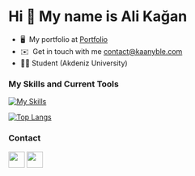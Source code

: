 Hi 👋 My name is Ali Kağan
==========================

* 🖥️  My portfolio at [Portfolio](http://kaanyble.com)
* ✉️  Get in touch with me [contact@kaanyble.com](mailto:contact@kaanyble.com)
* 👨‍💻  Student (Akdeniz University)

### My Skills and Current Tools

[![My Skills](https://skillicons.dev/icons?i=react,vite,nodejs,typescript,javascript,postman,mysql,androidstudio,html,tailwind,firebase,java,&perline=6)](https://skillicons.dev)


[![Top Langs](https://github-readme-stats.vercel.app/api/top-langs/?username=miqewazowhiskey&hide_progress=true&size_weight=0.5&count_weight=0.5)](https://github.com/anuraghazra/github-readme-stats)


### Contact

<a href="https://www.linkedin.com/in/ali-kagan-yilmaz/" target="_blank" rel="noreferrer"><img src="https://raw.githubusercontent.com/danielcranney/readme-generator/main/public/icons/socials/linkedin.svg" width="32" height="32" /></a> <a href="https://www.twitter.com/MiqeWazowhiskey" target="_blank" rel="noreferrer"><img src="https://raw.githubusercontent.com/danielcranney/readme-generator/main/public/icons/socials/twitter.svg" width="32" height="32" /></a></p>
